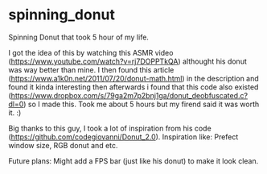 # spinning_donut

Spinning Donut that took 5 hour of my life.

I got the idea of this by watching this ASMR video (https://www.youtube.com/watch?v=rj7DOPPTkQA) althought his donut was way better than mine. I then found this article (https://www.a1k0n.net/2011/07/20/donut-math.html) in the description and found it kinda interesting then afterwards i found that this code also existed (https://www.dropbox.com/s/79ga2m7p2bnj1ga/donut_deobfuscated.c?dl=0) so I made this. Took me about 5 hours but my firend said it was worth it. :)

Big thanks to this guy, I took a lot of inspiration from his code (https://github.com/codegiovanni/Donut_2.0).
Inspiration like: Prefect window size, RGB donut and etc.

Future plans: Might add a FPS bar (just like his donut) to make it look clean.

